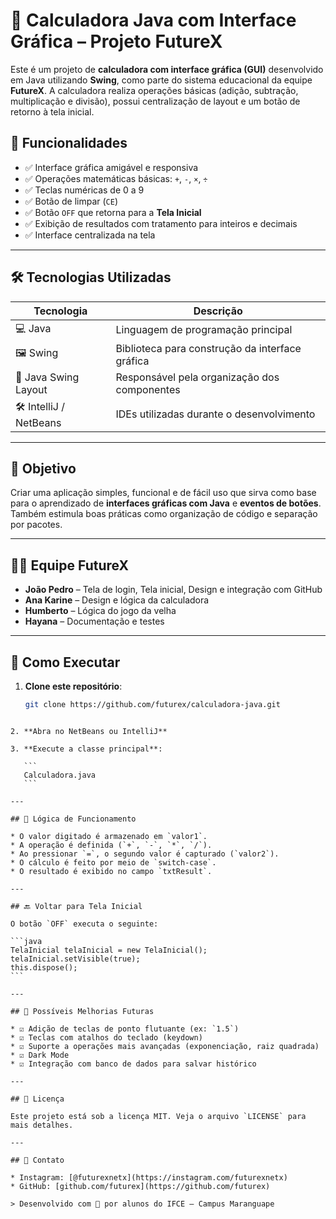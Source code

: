 # 🧮 Calculadora Java com Interface Gráfica – Projeto FutureX

Este é um projeto de **calculadora com interface gráfica (GUI)** desenvolvido em Java utilizando **Swing**, como parte do sistema educacional da equipe **FutureX**. A calculadora realiza operações básicas (adição, subtração, multiplicação e divisão), possui centralização de layout e um botão de retorno à tela inicial.

## 🚀 Funcionalidades

- ✅ Interface gráfica amigável e responsiva
- ✅ Operações matemáticas básicas: `+`, `-`, `×`, `÷`
- ✅ Teclas numéricas de 0 a 9
- ✅ Botão de limpar (`CE`)
- ✅ Botão `OFF` que retorna para a **Tela Inicial**
- ✅ Exibição de resultados com tratamento para inteiros e decimais
- ✅ Interface centralizada na tela

---

## 🛠️ Tecnologias Utilizadas

| Tecnologia | Descrição |
|------------|-----------|
| 💻 Java     | Linguagem de programação principal |
| 🖼️ Swing     | Biblioteca para construção da interface gráfica |
| 🧱 Java Swing Layout | Responsável pela organização dos componentes |
| 🛠️ IntelliJ / NetBeans | IDEs utilizadas durante o desenvolvimento |

---

## 🎯 Objetivo

Criar uma aplicação simples, funcional e de fácil uso que sirva como base para o aprendizado de **interfaces gráficas com Java** e **eventos de botões**. Também estimula boas práticas como organização de código e separação por pacotes.

---

## 🧑‍💻 Equipe FutureX

- **João Pedro** – Tela de login, Tela inicial, Design e integração com GitHub
- **Ana Karine** – Design e lógica da calculadora
- **Humberto** – Lógica do jogo da velha
- **Hayana** – Documentação e testes

---

## 🔄 Como Executar

1. **Clone este repositório**:
   ```bash
   git clone https://github.com/futurex/calculadora-java.git
````

2. **Abra no NetBeans ou IntelliJ**

3. **Execute a classe principal**:

   ```
   Calculadora.java
   ```

---

## 🧠 Lógica de Funcionamento

* O valor digitado é armazenado em `valor1`.
* A operação é definida (`+`, `-`, `*`, `/`).
* Ao pressionar `=`, o segundo valor é capturado (`valor2`).
* O cálculo é feito por meio de `switch-case`.
* O resultado é exibido no campo `txtResult`.

---

## 🔙 Voltar para Tela Inicial

O botão `OFF` executa o seguinte:

```java
TelaInicial telaInicial = new TelaInicial();
telaInicial.setVisible(true);
this.dispose();
```

---

## 📌 Possíveis Melhorias Futuras

* ☑️ Adição de teclas de ponto flutuante (ex: `1.5`)
* ☑️ Teclas com atalhos do teclado (keydown)
* ☑️ Suporte a operações mais avançadas (exponenciação, raiz quadrada)
* ☑️ Dark Mode
* ☑️ Integração com banco de dados para salvar histórico

---

## 📄 Licença

Este projeto está sob a licença MIT. Veja o arquivo `LICENSE` para mais detalhes.

---

## 📲 Contato

* Instagram: [@futurexnetx](https://instagram.com/futurexnetx)
* GitHub: [github.com/futurex](https://github.com/futurex)

> Desenvolvido com 💙 por alunos do IFCE – Campus Maranguape

